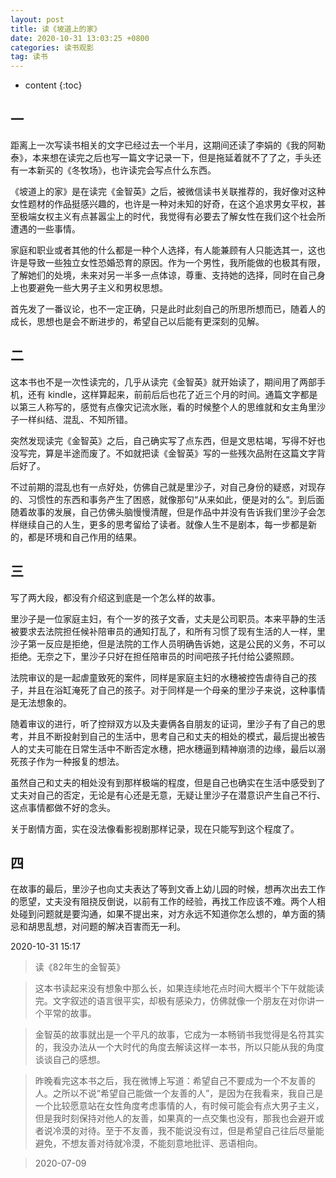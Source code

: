 ```yaml
---
layout: post
title: 读《坡道上的家》
date: 2020-10-31 13:03:25 +0800
categories: 读书观影
tag: 读书
---
```


* content
{:toc}


## 一

距离上一次写读书相关的文字已经过去一个半月，这期间还读了李娟的《我的阿勒泰》，本来想在读完之后也写一篇文字记录一下，但是拖延着就不了了之，手头还有一本新买的《冬牧场》，也许读完会写点什么东西。

《坡道上的家》是在读完《金智英》之后，被微信读书关联推荐的，我好像对这种女性题材的作品挺感兴趣的，也许是一种对未知的好奇，在这个追求男女平权，甚至极端女权主义有点甚嚣尘上的时代，我觉得有必要去了解女性在我们这个社会所遭遇的一些事情。

家庭和职业或者其他的什么都是一种个人选择，有人能兼顾有人只能选其一，这也许是导致一些独立女性恐婚恐育的原因。作为一个男性，我所能做的也极其有限，了解她们的处境，未来对另一半多一点体谅，尊重、支持她的选择，同时在自己身上也要避免一些大男子主义和男权思想。

首先发了一番议论，也不一定正确，只是此时此刻自己的所思所想而已，随着人的成长，思想也是会不断进步的，希望自己以后能有更深刻的见解。

## 二

这本书也不是一次性读完的，几乎从读完《金智英》就开始读了，期间用了两部手机，还有 kindle，这样算起来，前前后后也花了近三个月的时间。通篇文字都是以第三人称写的，感觉有点像灾记流水账，看的时候整个人的思维就和女主角里沙子一样纠结、混乱、不知所错。

突然发现读完《金智英》之后，自己确实写了点东西，但是文思枯竭，写得不好也没写完，算是半途而废了。不如就把读《金智英》写的一些残次品附在这篇文字背后好了。

不过前期的混乱也有一点好处，仿佛自己就是里沙子，对自己身份的疑惑，对现存的、习惯性的东西和事务产生了困惑，就像那句“从来如此，便是对的么“。到后面随着故事的发展，自己仿佛头脑慢慢清醒，但是作品中并没有告诉我们里沙子会怎样继续自己的人生，更多的思考留给了读者。就像人生不是剧本，每一步都是新的，都是环境和自己作用的结果。

## 三

写了两大段，都没有介绍这到底是一个怎么样的故事。

里沙子是一位家庭主妇，有个一岁的孩子文香，丈夫是公司职员。本来平静的生活被要求去法院担任候补陪审员的通知打乱了，和所有习惯了现有生活的人一样，里沙子第一反应是拒绝，但是法院的工作人员明确告诉她，这是公民的义务，不可以拒绝。无奈之下，里沙子只好在担任陪审员的时间吧孩子托付给公婆照顾。

法院审议的是一起虐童致死的案件，同样是家庭主妇的水穗被控告虐待自己的孩子，并且在浴缸淹死了自己的孩子。对于同样是一个母亲的里沙子来说，这种事情是无法想象的。

随着审议的进行，听了控辩双方以及夫妻俩各自朋友的证词，里沙子有了自己的思考，并且不断投射到自己的生活中，思考自己和丈夫的相处的模式，最后提出被告人的丈夫可能在日常生活中不断否定水穗，把水穗逼到精神崩溃的边缘，最后以溺死孩子作为一种报复的想法。

虽然自己和丈夫的相处没有到那样极端的程度，但是自己也确实在生活中感受到了丈夫对自己的否定，无论是有心还是无意，无疑让里沙子在潜意识产生自己不行、这点事情都做不好的念头。

关于剧情方面，实在没法像看影视剧那样记录，现在只能写到这个程度了。

## 四

在故事的最后，里沙子也向丈夫表达了等到文香上幼儿园的时候，想再次出去工作的愿望，丈夫没有阻挠反倒说，以前有工作的经验，再找工作应该不难。两个人相处碰到问题就是要沟通，如果不提出来，对方永远不知道你怎么想的，单方面的猜忌和胡思乱想，对问题的解决百害而无一利。


2020-10-31 15:17

> 读《82年生的金智英》

> 这本书读起来没有想象中那么长，如果连续地花点时间大概半个下午就能读完。文字叙述的语言很平实，却极有感染力，仿佛就像一个朋友在对你讲一个平常的故事。

> 金智英的故事就出是一个平凡的故事，它成为一本畅销书我觉得是名符其实的，我没办法从一个大时代的角度去解读这样一本书，所以只能从我的角度谈谈自己的感想。

> 昨晚看完这本书之后，我在微博上写道：希望自己不要成为一个不友善的人。之所以不说“希望自己能做一个友善的人”，是因为在我看来，我自己是一个比较愿意站在女性角度考虑事情的人，有时候可能会有点大男子主义，但是我时刻保持对他人的友善，如果真的一点交集也没有，那我也会避开或者说冷漠的对待。至于不友善，我不能说没有过，但是希望自己往后尽量能避免，不想友善对待就冷漠，不能刻意地批评、恶语相向。

> 2020-07-09